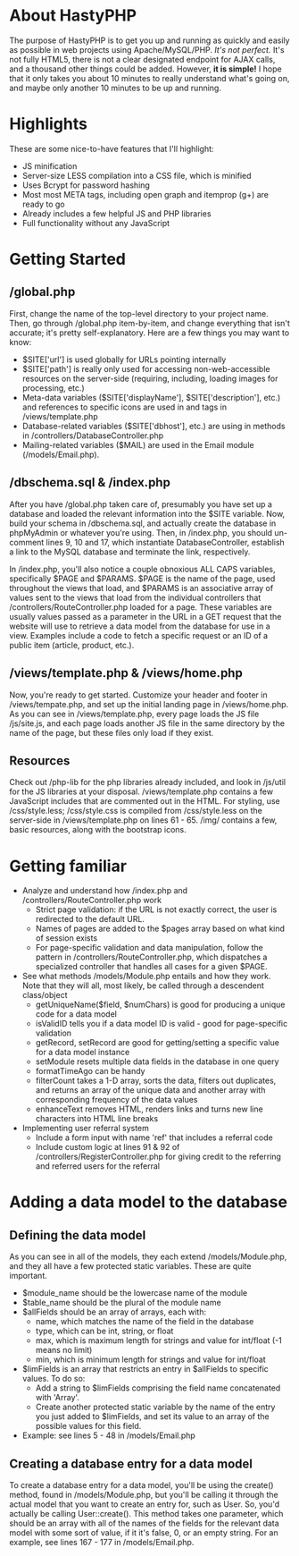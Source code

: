 # About HastyPHP

The purpose of HastyPHP is to get you up and running as quickly and easily
as possible in web projects using Apache/MySQL/PHP. *It's not perfect.* It's not fully
HTML5, there is not a clear designated endpoint for AJAX calls, and
a thousand other things could be added. However, **it is simple!** I hope that it only
takes you about 10 minutes to really understand what's going on, and maybe only another
10 minutes to be up and running.

# Highlights

These are some nice-to-have features that I'll highlight:

+ JS minification
+ Server-size LESS compilation into a CSS file, which is minified
+ Uses Bcrypt for password hashing
+ Most most META tags, including open graph and itemprop (g+) are ready to go
+ Already includes a few helpful JS and PHP libraries
+ Full functionality without any JavaScript

# Getting Started

## /global.php

First, change the name of the top-level directory to your project name. Then, go
through /global.php item-by-item, and change everything that isn't accurate; it's
pretty self-explanatory. Here are a few things you may want to know:

+ $SITE['url'] is used globally for URLs pointing internally
+ $SITE['path'] is really only used for accessing non-web-accessible resources
	on the server-side (requiring, including, loading images for processing, etc.)
+ Meta-data variables ($SITE['displayName'], $SITE['description'], etc.) and references
	to specific icons are used in <link> and <meta> tags in /views/template.php
+ Database-related variables ($SITE['dbhost'], etc.) are using in methods in 
	/controllers/DatabaseController.php
+ Mailing-related variables ($MAIL) are used in the Email module (/models/Email.php).

## /dbschema.sql & /index.php

After you have /global.php taken care of, presumably you have set up a database and
loaded the relevant information into the $SITE variable. Now, build your schema in
/dbschema.sql, and actually create the database in phpMyAdmin or whatever you're using.
Then, in /index.php, you should un-comment lines 9, 10 and 17, which instantiate
DatabaseController, establish a link to the MySQL database and terminate the link,
respectively.  
  
In /index.php, you'll also notice a couple obnoxious ALL CAPS variables,
specifically $PAGE and $PARAMS. $PAGE is the name of the page, used throughout the
views that load, and $PARAMS is an associative array of values sent to the views that
load from the individual controllers that /controllers/RouteController.php loaded for a
page. These variables are usually values passed as a parameter in the URL in a GET
request that the website will use to retrieve a data model from the database for use in
a view. Examples include a code to fetch a specific request or an ID of a public item
(article, product, etc.).

## /views/template.php & /views/home.php

Now, you're ready to get started. Customize your header and footer in /views/tempate.php,
and set up the initial landing page in /views/home.php. As you can see in
/views/template.php, every page loads the JS file /js/site.js, and each page loads
another JS file in the same directory by the name of the page, but these files only
load if they exist.

## Resources

Check out /php-lib for the php libraries already included, and look in /js/util for the
JS libraries at your disposal. /views/template.php contains a few JavaScript includes
that are commented out in the HTML. For styling, use /css/style.less; /css/style.css
is compiled from /css/style.less on the server-side in /views/template.php on lines
61 - 65. /img/ contains a few, basic resources, along with the bootstrap icons.

# Getting familiar

+ Analyze and understand how /index.php and /controllers/RouteController.php work
	* Strict page validation: if the URL is not exactly correct, the user is redirected
		to the default URL.
	* Names of pages are added to the $pages array based on what kind of session exists
	* For page-specific validation and data manipulation, follow the pattern in
		/controllers/RouteController.php, which dispatches a specialized controller
		that handles all cases for a given $PAGE.
+ See what methods /models/Module.php entails and how they work. Note that they will all,
	most likely, be called through a descendent class/object
	* getUniqueName($field, $numChars) is good for producing a unique code for a data
		model
	* isValidID tells you if a data model ID is valid - good for page-specific validation
	* getRecord, setRecord are good for getting/setting a specific value for a data model
		instance
	* setModule resets multiple data fields in the database in one query
	* formatTimeAgo can be handy
	* filterCount takes a 1-D array, sorts the data, filters out duplicates, and returns
		an array of the unique data and another array with corresponding frequency of
		the data values
	* enhanceText removes HTML, renders links and turns new line characters into HTML
		line breaks
+ Implementing user referral system
	* Include a form input with name 'ref' that includes a referral code
	* Include custom logic at lines 91 & 92 of /controllers/RegisterController.php for
		giving credit to the referring and referred users for the referral

# Adding a data model to the database

## Defining the data model

As you can see in all of the models, they each extend /models/Module.php, and they all
have a few protected static variables. These are quite important.

+ $module_name should be the lowercase name of the module
+ $table_name should be the plural of the module name
+ $allFields should be an array of arrays, each with:
	* name, which matches the name of the field in the database
	* type, which can be int, string, or float
	* max, which is maximum length for strings and value for int/float (-1 means no limit)
	* min, which is minimum length for strings and value for int/float
+ $limFields is an array that restricts an entry in $allFields to specific values. To do
so:
	* Add a string to $limFields comprising the field name concatenated with 'Array'.
	* Create another protected static variable by the name of the entry you just added to
	$limFields, and set its value to an array of the possible values for this field.
+ Example: see lines 5 - 48 in /models/Email.php

## Creating a database entry for a data model

To create a database entry for a data model, you'll be using the create() method, found
in /models/Module.php, but you'll be calling it through the actual model that you want to
create an entry for, such as User. So, you'd actually be calling User::create(). This
method takes one parameter, which should be an array with all of the names of the fields
for the relevant data model with some sort of value, if it it's false, 0, or an empty
string. For an example, see lines 167 - 177 in /models/Email.php.
